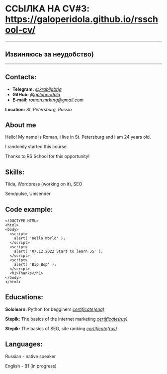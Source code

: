 ###
###
# ССЫЛКА НА CV#3: https://galoperidola.github.io/rsschool-cv/ 
---
Извиняюсь за неудобство)
---
---
## Contacts:
* **Telegram:** [*@krabljabrja*](https://t.me/krabljabrja "Yes, telegram")
* **GitHub:** [*@galoperidola*](https://github.com/Galoperidola "GitHub")
* **E-mail:** *roman.mrktng@gmail.com*

**Location:** *St. Petersburg, Russia*
## About me
Hello! My name is Roman, i live in St. Petersburg and i am 24 years old.

I randomly started this course.

Thanks to RS School for this opportunity!
## Skills:
Tilda, Wordpress (working on it), SEO 

Sendpulse, Unisender
## Code example:
```
<!DOCTYPE HTML>
<html>
<body>
  <script>
    alert( 'Hello World' );
  </script>
  <script>
    alert( '07.12.2022 Start to learn JS' );
  </script>
  <script>
    alert( 'Bip Bop' );
  </script>
  <h1>Thanks</h1>
</body>
</html>
```
## Educations:
**Sololearn:** Python for begginers [*certificate(eng)*](https://www.sololearn.com/certificates/CT-CN7PQNCD "Python")

**Stepik:** The basics of the internet marketing  [*certificate(rus)*](https://stepik.org/cert/1216304 "Marketing")

**Stepik:** The basics of SEO, site ranking  [*certificate(rus)*](https://stepik.org/cert/1227866 "SEO")

## Languages:
Russian - native speaker

English - B1 (in progress)
